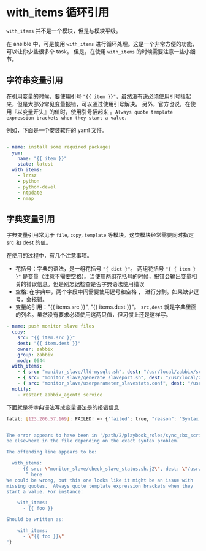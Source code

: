 # with_items 循环引用 

`with_items` 并不是一个模块，但是与模块平级。

在 ansible 中，可是使用 `with_items` 进行循环处理。这是一个非常方便的功能，可以让你少些很多个 task。
但是，在使用 `with_items` 的时候需要注意一些小细节。

## 字符串变量引用

在引用变量的时候，要使用引号 `"{{ item }}"`，虽然没有说必须使用引号括起来，但是大部分常见变量报错，可以通过使用引号解决。  另外，官方也说，在使用『以变量开头』的值时，使用引号括起来 。`Always quote template expression brackets when they start a value.`

例如，下面是一个安装软件的 yaml 文件。

```yaml

- name: install some required packages 
  yum: 
    name: "{{ item }}"
    state: latest
  with_items:
    - lrzsz
    - python
    - python-devel
    - ntpdate
    - nmap

```


## 字典变量引用

字典变量引用常见于 `file`, `copy`, `template` 等模块。这类模块经常需要同时指定 src 和 dest 的值。

在使用的过程中，有几个注意事项。

+ 花括号：字典的语法，是一组花括号 `"{ dict }"`。 两组花括号 `"{ { item } }"` 是变量（注意不需要空格）。当使用两组花括号的时候，报错会输出变量相关的错误信息。但是别忘记检查是否字典语法使用错误
+ 空格: 在字典中，两个字段中间需要使用逗号和空格 `, ` 进行分割。如果缺少逗号，会报错。
+ 变量的引用："{{ items.src }}", "{{ items.dest }}"。 `src,dest` 就是字典里面的列名。虽然没有要求必须使用这两只值，但习惯上还是这样写。

```yaml
- name: push monitor slave files
  copy:
    src: "{{ item.src }}"
    dest: "{{ item.dest }}"
    owner: zabbix
    group: zabbix
    mode: 0644
  with_items:
    - { src: "monitor_slave/lld-mysqls.sh", dest: "/usr/local/zabbix/scripts/lld-mysqls.sh" }
    - { src: "monitor_slave/generate_slaveport.sh", dest: "/usr/local/zabbix/scripts/generate_slaveport.sh" }
    - { src: "monitor_slave/userparameter_slavestats.conf", dest: "/usr/local/zabbix/etc/zabbix_agentd.conf.d/userparameter_slavestats.conf" }
  notify: 
    - restart zabbix_agentd service
```

下面就是将字典语法写成变量语法是的报错信息

```bash
fatal: [123.206.57.169]: FAILED! => {"failed": true, "reason": "Syntax Error while loading YAML.


The error appears to have been in '/path/2/playbook_roles/sync_zbx_scripts/tasks/mysql_slave_monitor.yaml': line 16, column 8, but may
be elsewhere in the file depending on the exact syntax problem.

The offending line appears to be:

  with_items:
    - {{ src: \"monitor_slave/check_slave_status.sh.j2\", dest: \"/usr/local/zabbix/scripts/check_slave_status.sh\" }}
       ^ here
We could be wrong, but this one looks like it might be an issue with
missing quotes.  Always quote template expression brackets when they
start a value. For instance:

    with_items:
      - {{ foo }}

Should be written as:

    with_items:
      - \"{{ foo }}\"
"}
```
